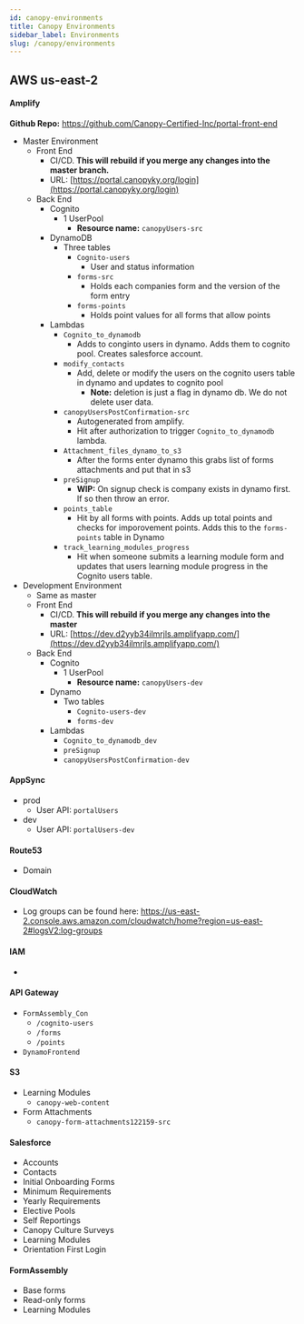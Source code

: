 ```yaml
---
id: canopy-environments
title: Canopy Environments
sidebar_label: Environments
slug: /canopy/environments
---
```


## AWS us-east-2

#### Amplify

**Github Repo:** https://github.com/Canopy-Certified-Inc/portal-front-end
  - Master Environment
    - Front End
      - CI/CD. **This will rebuild if you merge any changes into the master
        branch.**
      - URL: [https://portal.canopyky.org/login](https://portal.canopyky.org/login)
    - Back End
      - Cognito
        - 1 UserPool
          - **Resource name:** `canopyUsers-src`
      - DynamoDB
        - Three tables
          - `Cognito-users`
            - User and status information
          - `forms-src`
            - Holds each companies form and the version of the form entry
          - `forms-points`
            - Holds point values for all forms that allow points
      - Lambdas
        - `Cognito_to_dynamodb`
          - Adds to conginto users in dynamo. Adds them to cognito pool.
            Creates salesforce account.
        - `modify_contacts`
          - Add, delete or modify the users on the cognito users table in
            dynamo and updates to cognito pool
            - **Note:** deletion is just a flag in dynamo db. We do not delete
              user data.
        - `canopyUsersPostConfirmation-src`
          - Autogenerated from amplify.
          - Hit after authorization to trigger `Cognito_to_dynamodb` lambda.
        - `Attachment_files_dynamo_to_s3`
          - After the forms enter dynamo this grabs list of forms attachments and put that in s3
        - `preSignup`
          - **WIP:** On signup check is company exists in dynamo first. If so
            then throw an error. 
        - `points_table`
          - Hit by all forms with points. Adds up total points and checks for
            imporovement points. Adds this to the `forms-points` table in Dynamo
        - `track_learning_modules_progress`
          - Hit when someone submits a learning module form and updates that
            users learning module progress in the Cognito users table.
  - Development Environment
    - Same as master
    - Front End
      - CI/CD. **This will rebuild if you merge any changes into the master**
      - URL: [https://dev.d2yyb34ilmrjls.amplifyapp.com/](https://dev.d2yyb34ilmrjls.amplifyapp.com/)
    - Back End
      - Cognito
        - 1 UserPool
          - **Resource name:** `canopyUsers-dev`
      - Dynamo
        - Two tables
          - `Cognito-users-dev`
          - `forms-dev`
      - Lambdas
        - `Cognito_to_dynamodb_dev`
        - `preSignup`
        - `canopyUsersPostConfirmation-dev`
#### AppSync
  - prod
    - User API: `portalUsers`
  - dev
    - User API: `portalUsers-dev`
#### Route53
  - Domain
#### CloudWatch
  - Log groups can be found here: https://us-east-2.console.aws.amazon.com/cloudwatch/home?region=us-east-2#logsV2:log-groups
#### IAM
  - 
#### API Gateway
  - `FormAssembly_Con`
    - `/cognito-users`
    - `/forms`
    - `/points`
  - `DynamoFrontend`
#### S3
  - Learning Modules
    - `canopy-web-content`
  - Form Attachments
    - `canopy-form-attachments122159-src`
#### Salesforce
  - Accounts
  - Contacts
  - Initial Onboarding Forms
  - Minimum Requirements
  - Yearly Requirements
  - Elective Pools
  - Self Reportings
  - Canopy Culture Surveys
  - Learning Modules
  - Orientation First Login
#### FormAssembly
  - Base forms
  - Read-only forms
  - Learning Modules

